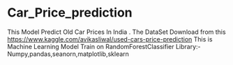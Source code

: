 # Car_Price_prediction
This Model Predict Old Car Prices In India .
The DataSet Download from this https://www.kaggle.com/avikasliwal/used-cars-price-prediction
This is Machine Learning Model Train on RandomForestClassifier
Library:- Numpy,pandas,seanorn,matplotlib,sklearn
